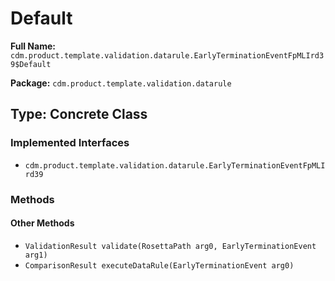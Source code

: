 # Default

**Full Name:** `cdm.product.template.validation.datarule.EarlyTerminationEventFpMLIrd39$Default`

**Package:** `cdm.product.template.validation.datarule`

## Type: Concrete Class

### Implemented Interfaces

- `cdm.product.template.validation.datarule.EarlyTerminationEventFpMLIrd39`

### Methods

#### Other Methods

- `ValidationResult validate(RosettaPath arg0, EarlyTerminationEvent arg1)`
- `ComparisonResult executeDataRule(EarlyTerminationEvent arg0)`

